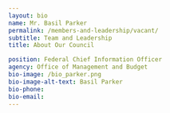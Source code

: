 ```yaml
---
layout: bio
name: Mr. Basil Parker
permalink: /members-and-leadership/vacant/
subtitle: Team and Leadership
title: About Our Council

position: Federal Chief Information Officer
agency: Office of Management and Budget
bio-image: /bio_parker.png
bio-image-alt-text: Basil Parker
bio-phone:
bio-email:
---
```


